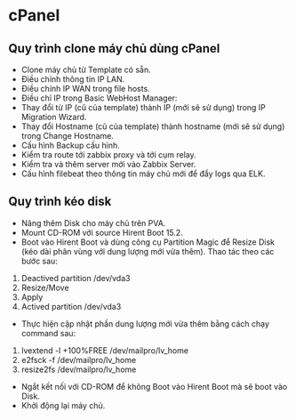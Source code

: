 # cPanel
## Quy trình clone máy chủ dùng cPanel
- Clone máy chủ từ Template có sẵn.
- Điều chỉnh thông tin IP LAN.
- Điều chỉnh IP WAN trong file hosts.
- Điều chỉ IP trong Basic WebHost Manager:
- Thay đổi từ IP (cũ của template) thành IP (mới sẽ sử dụng) trong IP Migration Wizard.
- Thay đổi Hostname (cũ của template) thành hostname (mới sẽ sử dụng) trong Change Hostname.
- Cấu hình Backup cấu hình.
- Kiểm tra route tới zabbix proxy và tới cụm relay.
- Kiểm tra và thêm server mới vào Zabbix Server.
- Cấu hình filebeat theo thông tin máy chủ mới để đẩy logs qua ELK.

## Quy trình kéo disk
- Nâng thêm Disk cho máy chủ trên PVA.
- Mount CD-ROM với source Hirent Boot 15.2.
- Boot vào Hirent Boot và dùng công cụ Partition Magic để Resize Disk (kéo dài phân vùng với dung lượng mới vừa thêm). Thao tác theo các bước sau:
1. Deactived partition /dev/vda3
2. Resize/Move
3. Apply
4. Actived partition /dev/vda3

- Thực hiện cập nhật phần dung lượng mới vừa thêm bằng cách chạy command sau:
1. lvextend -l +100%FREE /dev/mailpro/lv_home
2. e2fsck -f /dev/mailpro/lv_home
3. resize2fs /dev/mailpro/lv_home

- Ngắt kết nối với CD-ROM để không Boot vào Hirent Boot mà sẽ boot vào Disk.
- Khởi động lại máy chủ.
